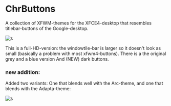 # ChrButtons

A collection of XFWM-themes for the XFCE4-desktop that resembles titlebar-buttons of the Google-desktop.


![s](https://cn.pling.com/img/0/8/a/2/ae0b43488077e33a76be1cdd52d82771e120.png)


This is a full-HD-version: the windowtile-bar is larger so it doesn't look as small (basically a problem with most xfwm4-buttons).
There is a the original grey and a blue version
And (NEW) dark buttons.

### new addition:

Added two variants: One that blends well with the Arc-theme, and one that blends with the Adapta-theme:


![s](https://cn.pling.com/img/6/2/0/a/69ee478abab6121966ca93342e2060ee8aca.png)


